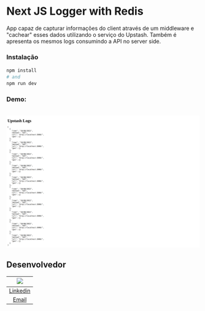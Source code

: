 # Next JS Logger with Redis

App capaz de capturar informações do client através de um middleware e "cachear" esses dados utilizando o serviço do Upstash. Também é apresenta os mesmos logs consumindo a API no server side. 

### Instalação

```bash
npm install
# and
npm run dev
```

### Demo:

<br />

<img src="https://raw.githubusercontent.com/giovanifranz/nextjs-logger-with-redis/main/public/print.png" alt="Next JS Logger with Redis">

</br>

## Desenvolvedor

| [<img src="https://avatars.githubusercontent.com/u/79429654?v=4" width="75px;"/>](https://github.com/giovanifranz) |
| :-: |
|[Linkedin](https://www.linkedin.com/in/giovanifranz)|
|[Email](mailto:giovanifranz151@gmail.com)|
